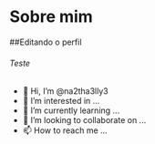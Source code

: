 # Sobre mim

##Editando o perfil

###### Teste
- 👋 Hi, I’m @na2tha3lly3
- 👀 I’m interested in ...
- 🌱 I’m currently learning ...
- 💞️ I’m looking to collaborate on ...
- 📫 How to reach me ...

<!---
na2tha3lly3/na2tha3lly3 is a ✨ special ✨ repository because its `README.md` (this file) appears on your GitHub profile.
You can click the Preview link to take a look at your changes.
--->
